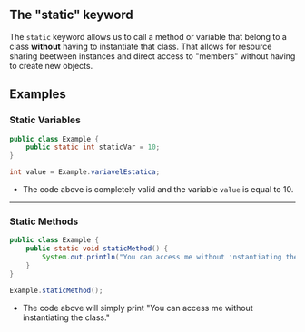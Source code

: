 ## The "static" keyword

The `static` keyword allows us to call a method or variable that belong to a class **without** having to instantiate that class. That allows for resource sharing beetween instances and direct access to "members" without having to create new objects.

## Examples

### Static Variables

```Java
public class Example {
    public static int staticVar = 10;
}

int value = Example.variavelEstatica;
```

- The code above is completely valid and the variable `value` is equal to 10.

---

### Static Methods

```Java
public class Example {
    public static void staticMethod() {
        System.out.println("You can access me without instantiating the class.")
    }
}

Example.staticMethod();
```

- The code above will simply print "You can access me without instantiating the class."
